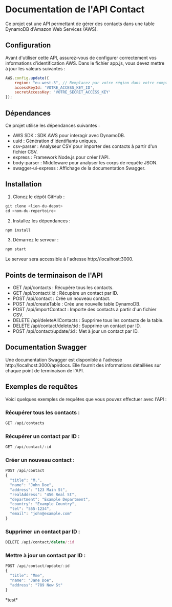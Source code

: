 # Documentation de l'API Contact

Ce projet est une API permettant de gérer des contacts dans une table DynamoDB d'Amazon Web Services (AWS).

## Configuration
Avant d'utiliser cette API, assurez-vous de configurer correctement vos informations d'identification AWS. Dans le fichier app.js, vous devez mettre à jour les valeurs suivantes :

```javascript
AWS.config.update({
    region: "eu-west-3", // Remplacez par votre région dans votre compte AWS
    accessKeyId: 'VOTRE_ACCESS_KEY_ID',
    secretAccessKey: 'VOTRE_SECRET_ACCESS_KEY'
});
```

## Dépendances
Ce projet utilise les dépendances suivantes :

- AWS SDK : SDK AWS pour interagir avec DynamoDB.
- uuid : Génération d'identifiants uniques.
- csv-parser : Analyseur CSV pour importer des contacts à partir d'un fichier CSV.
- express : Framework Node.js pour créer l'API.
- body-parser : Middleware pour analyser les corps de requête JSON.
- swagger-ui-express : Affichage de la documentation Swagger.

## Installation
1. Clonez le dépôt GitHub :
```javascript
git clone <lien-du-depot>
cd <nom-du-repertoire>
```
2. Installez les dépendances :
```javascript
npm install
```
3. Démarrez le serveur :
```javascript
npm start
```
Le serveur sera accessible à l'adresse http://localhost:3000.

## Points de terminaison de l'API
- GET /api/contacts : Récupère tous les contacts.
- GET /api/contact/:id : Récupère un contact par ID.
- POST /api/contact : Crée un nouveau contact.
- POST /api/createTable : Crée une nouvelle table DynamoDB.
- POST /api/importContact : Importe des contacts à partir d'un fichier CSV.
- DELETE /api/deleteAllContacts : Supprime tous les contacts de la table.
- DELETE /api/contact/delete/:id : Supprime un contact par ID.
- POST /api/contact/update/:id : Met à jour un contact par ID.

## Documentation Swagger
Une documentation Swagger est disponible à l'adresse http://localhost:3000/api/docs. Elle fournit des informations détaillées sur chaque point de terminaison de l'API.

## Exemples de requêtes
Voici quelques exemples de requêtes que vous pouvez effectuer avec l'API :

### Récupérer tous les contacts :
```javascript
GET /api/contacts
```
### Récupérer un contact par ID :
```javascript
GET /api/contact/:id
```
### Créer un nouveau contact :
```javascript
POST /api/contact
{
  "title": "M.",
  "name": "John Doe",
  "address": "123 Main St",
  "realAddress": "456 Real St",
  "department": "Example Department",
  "country": "Example Country",
  "tel": "555-1234",
  "email": "john@example.com"
}
```
### Supprimer un contact par ID :
```javascript
DELETE /api/contact/delete/:id
```
### Mettre à jour un contact par ID :
```javascript
POST /api/contact/update/:id
{
  "title": "Mme",
  "name": "Jane Doe",
  "address": "789 New St"
}
```
\*test\*
